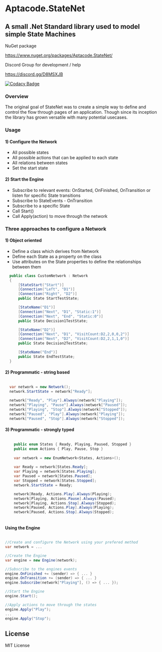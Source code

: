 # Aptacode.StateNet

## A small .Net Standard library used to model simple State Machines

NuGet package

https://www.nuget.org/packages/Aptacode.StateNet/

Discord Group for development / help

https://discord.gg/D8MSXJB

[![Codacy Badge](https://api.codacy.com/project/badge/Grade/bbdf96f5e1304d679e6addf01b2618a1)](https://www.codacy.com/manual/Timmoth/AptacodeStateNet?utm_source=github.com&amp;utm_medium=referral&amp;utm_content=Timmoth/AptacodeStateNet&amp;utm_campaign=Badge_Grade)

### Overview

The original goal of StateNet was to create a simple way to define and control the flow through pages of an application. Though since its inception the library has grown versatile with many potential usecases.

### Usage
#### 1) Configure the Network
- All possible states
- All possible actions that can be applied to each state
- All relations between states
- Set the start state

#### 2) Start the Engine
- Subscribe to relevant events: OnStarted, OnFinished, OnTransition or listen for specific State transitions
- Subscribe to StateEvents - OnTransition
- Subscribe to a specific State 
- Call Start()
- Call Apply(action) to move through the network

### Three approaches to configure a Network

#### 1) Object oriented
- Define a class which derives from Network
- Define each State as a property on the class
- Use attributes on the State properties to define the relationships between them

```csharp
  public class CustomNetwork : Network
  {
      [StateStart("Start")]
      [Connection("Left", "D1")]
      [Connection("Right", "D2")]
      public State StartTestState;

      [StateName("D1")]
      [Connection("Next", "D1", "Static:1")]
      [Connection("Next", "End", "Static:0")]
      public State Decision1TestState;

      [StateName("D2")]
      [Connection("Next", "D1", "VisitCount:D2,2,0,0,2")]
      [Connection("Next", "D2", "VisitCount:D2,2,1,1,0")]
      public State Decision2TestState;

      [StateName("End")]
      public State EndTestState;
  }
```
#### 2) Programmatic - string based
```csharp

  var network = new Network();
  network.StartState = network["Ready"];
  
  network["Ready", "Play"].Always(network["Playing"]);
  network["Playing", "Pause"].Always(network["Paused"]);
  network["Playing", "Stop"].Always(network["Stopped"]);
  network["Paused", "Play"].Always(network["Playing"]);
  network["Paused", "Stop"].Always(network["Stopped"]);

```
#### 3) Programmatic - strongly typed
```csharp

    public enum States { Ready, Playing, Paused, Stopped }
    public enum Actions { Play, Pause, Stop }
    
    var network = new EnumNetwork<States, Actions>();
    
    var Ready = network[States.Ready];
    var Playing = network[States.Playing];
    var Paused = network[States.Paused];
    var Stopped = network[States.Stopped];
    network.StartState = Ready;

    network[Ready, Actions.Play].Always(Playing);
    network[Playing, Actions.Pause].Always(Paused);
    network[Playing, Actions.Stop].Always(Stopped);
    network[Paused, Actions.Play].Always(Playing);
    network[Paused, Actions.Stop].Always(Stopped);
    
```

#### Using the Engine
```csharp

//Create and configure the Network using your prefered method
var network = ...

//Create the Engine
var engine = new Engine(network);

//Subscribe to the engines events
engine.OnFinished += (sender) => { ... }
engine.OnTransition += (sender) => { ... }
engine.Subscribe(network["Playing"], () => { ... });

//Start the Engine
engine.Start();

//Apply actions to move through the states
engine.Apply("Play");
...
engine.Apply("Stop");

```


## License

MIT License
